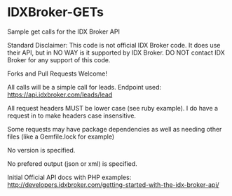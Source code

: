 # IDXBroker-GETs
Sample get calls for the IDX Broker API

Standard Disclaimer: This code is not official IDX Broker code. It does use their API, but in NO WAY is it supported by IDX Broker. DO NOT contact IDX Broker for any support of this code. 

Forks and Pull Requests Welcome!

All calls will be a simple call for leads. Endpoint used: https://api.idxbroker.com/leads/lead

All request headers MUST be lower case (see ruby example). I do have a request in to make headers case insensitive.

Some requests may have package dependencies as well as needing other files (like a Gemfile.lock for example)

No version is specified.

No prefered output (json or xml) is specified.

Initial Official API docs with PHP examples: http://developers.idxbroker.com/getting-started-with-the-idx-broker-api/
